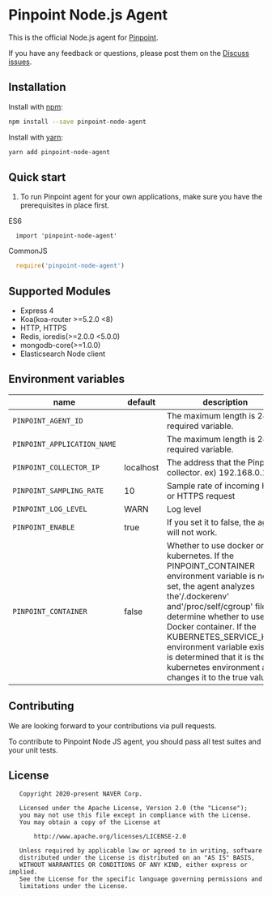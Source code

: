 # Pinpoint Node.js Agent
This is the official Node.js agent for [Pinpoint](https://github.com/naver/pinpoint).

If you have any feedback or questions,
please post them on the [Discuss issues](https://github.com/naver/pinpoint-node-agent/issues).


## Installation
Install with [npm](https://www.npmjs.com/):
```sh
npm install --save pinpoint-node-agent 
```
Install with [yarn](https://yarnpkg.com):
```sh
yarn add pinpoint-node-agent
```

## Quick start
1. To run Pinpoint agent for your own applications,
   make sure you have the prerequisites in place first.

ES6
```ecmascript 6
  import 'pinpoint-node-agent'  
```

CommonJS
```javascript
  require('pinpoint-node-agent')
```

## Supported Modules
* Express 4
* Koa(koa-router >=5.2.0 <8)
* HTTP, HTTPS
* Redis, ioredis(>=2.0.0 <5.0.0)
* mongodb-core(>=1.0.0)
* Elasticsearch Node client

## Environment variables

name | default | description
-----|---------|------------
`PINPOINT_AGENT_ID` |  | The maximum length is 24. a required variable.
`PINPOINT_APPLICATION_NAME` | | The maximum length is 24. a required variable.
`PINPOINT_COLLECTOR_IP` | localhost | The address that the Pinpoint collector. ex) 192.168.0.1
`PINPOINT_SAMPLING_RATE` | 10 | Sample rate of incoming HTTP or HTTPS request
`PINPOINT_LOG_LEVEL` | WARN | Log level
`PINPOINT_ENABLE` | true | If you set it to false, the agent will not work.
`PINPOINT_CONTAINER` | false | Whether to use docker or kubernetes. If the PINPOINT_CONTAINER environment variable is not set, the agent analyzes the'/.dockerenv' and'/proc/self/cgroup' files to determine whether to use the Docker container. If the KUBERNETES_SERVICE_HOST environment variable exists, it is determined that it is the kubernetes environment and changes it to the true value.

## Contributing

We are looking forward to your contributions via pull requests.

To contribute to Pinpoint Node JS agent, you should pass all test suites and your unit tests.

## License

```
   Copyright 2020-present NAVER Corp.

   Licensed under the Apache License, Version 2.0 (the "License");
   you may not use this file except in compliance with the License.
   You may obtain a copy of the License at

       http://www.apache.org/licenses/LICENSE-2.0

   Unless required by applicable law or agreed to in writing, software
   distributed under the License is distributed on an "AS IS" BASIS,
   WITHOUT WARRANTIES OR CONDITIONS OF ANY KIND, either express or implied.
   See the License for the specific language governing permissions and
   limitations under the License.
```
